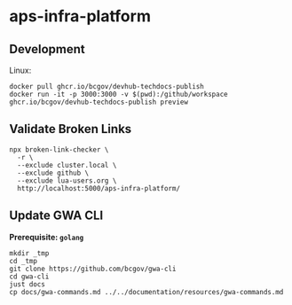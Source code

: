 # aps-infra-platform

## Development

Linux:
```
docker pull ghcr.io/bcgov/devhub-techdocs-publish
docker run -it -p 3000:3000 -v $(pwd):/github/workspace ghcr.io/bcgov/devhub-techdocs-publish preview
```

## Validate Broken Links

```
npx broken-link-checker \
  -r \
  --exclude cluster.local \
  --exclude github \
  --exclude lua-users.org \
  http://localhost:5000/aps-infra-platform/

```

## Update GWA CLI

**Prerequisite: `golang`**

```
mkdir _tmp
cd _tmp
git clone https://github.com/bcgov/gwa-cli
cd gwa-cli
just docs
cp docs/gwa-commands.md ../../documentation/resources/gwa-commands.md
```
